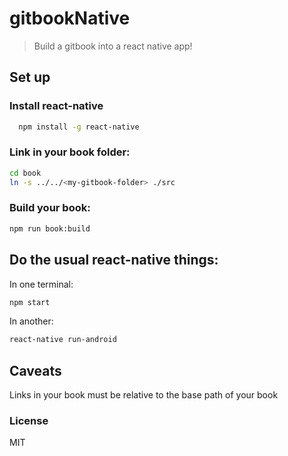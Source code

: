 # gitbookNative

> Build a gitbook into a react native app! 

## Set up

### Install react-native
```sh
  npm install -g react-native
```

### Link in your book folder:

```sh
cd book
ln -s ../../<my-gitbook-folder> ./src
```

### Build your book:
```sh
npm run book:build
```

## Do the usual react-native things:
In one terminal:
```sh
npm start
```
In another:
```sh
react-native run-android
```

## Caveats
Links in your book must be relative to the base path of your book

### License

MIT

